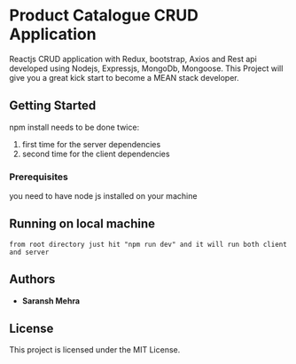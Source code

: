 # Product Catalogue CRUD Application
Reactjs CRUD application with Redux, bootstrap, Axios and Rest api developed using Nodejs, Expressjs, MongoDb, Mongoose.
This Project will give you a great kick start to become a MEAN stack developer.

## Getting Started

npm install needs to be done twice: 
1) first time for the server dependencies
2) second time for the client dependencies

### Prerequisites

you need to have node js installed on your machine

## Running on local machine

```from root directory just hit "npm run dev" and it will run both client and server```


## Authors

* **Saransh Mehra**

## License

This project is licensed under the MIT License.


